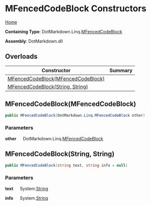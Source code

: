 # MFencedCodeBlock Constructors

[Home](../../../../README.md)

**Containing Type**: DotMarkdown\.Linq\.[MFencedCodeBlock](../README.md)

**Assembly**: DotMarkdown\.dll

## Overloads

| Constructor | Summary |
| ----------- | ------- |
| [MFencedCodeBlock(MFencedCodeBlock)](#DotMarkdown_Linq_MFencedCodeBlock__ctor_DotMarkdown_Linq_MFencedCodeBlock_) | |
| [MFencedCodeBlock(String, String)](#DotMarkdown_Linq_MFencedCodeBlock__ctor_System_String_System_String_) | |

## MFencedCodeBlock\(MFencedCodeBlock\) <a name="DotMarkdown_Linq_MFencedCodeBlock__ctor_DotMarkdown_Linq_MFencedCodeBlock_"></a>

```csharp
public MFencedCodeBlock(DotMarkdown.Linq.MFencedCodeBlock other)
```

### Parameters

**other** &emsp; DotMarkdown\.Linq\.[MFencedCodeBlock](../README.md)

## MFencedCodeBlock\(String, String\) <a name="DotMarkdown_Linq_MFencedCodeBlock__ctor_System_String_System_String_"></a>

```csharp
public MFencedCodeBlock(string text, string info = null)
```

### Parameters

**text** &emsp; System\.[String](https://docs.microsoft.com/en-us/dotnet/api/system.string)

**info** &emsp; System\.[String](https://docs.microsoft.com/en-us/dotnet/api/system.string)